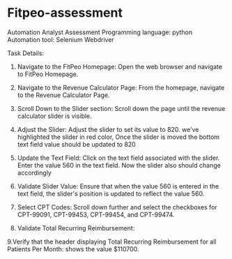 # Fitpeo-assessment
Automation Analyst Assessment
Programming language: python
Automation tool: Selenium Webdriver

Task Details:
1. Navigate to the FitPeo Homepage:
Open the web browser and navigate to FitPeo Homepage.

2. Navigate to the Revenue Calculator Page:
From the homepage, navigate to the Revenue Calculator Page.

3. Scroll Down to the Slider section:
Scroll down the page until the revenue calculator slider is visible.

4. Adjust the Slider:
Adjust the slider to set its value to 820. we’ve highlighted the slider in red color, Once the slider is moved the bottom text field value should be updated to 820

5. Update the Text Field:
Click on the text field associated with the slider.
Enter the value 560 in the text field. Now the slider also should change accordingly 

6. Validate Slider Value:
Ensure that when the value 560 is entered in the text field, the slider's position is updated to reflect the value 560.

7. Select CPT Codes:
Scroll down further and select the checkboxes for CPT-99091, CPT-99453, CPT-99454, and CPT-99474.

8. Validate Total Recurring Reimbursement:

9.Verify that the header displaying Total Recurring Reimbursement for all Patients Per Month: shows the value $110700.	
